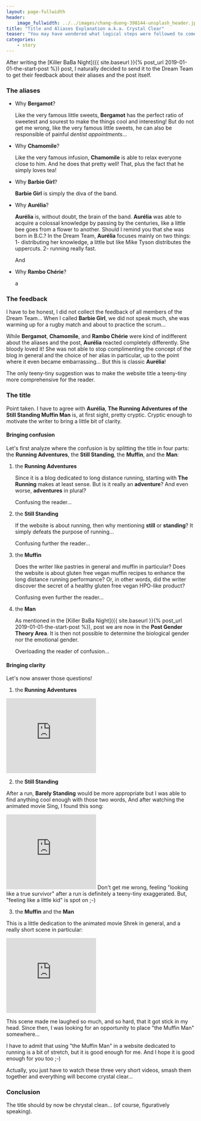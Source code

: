 ```yaml
---
layout: page-fullwidth
header:
    image_fullwidth: ../../images/chang-duong-398144-unsplash_header.jpg
title: "Title and Aliases Explanation a.k.a. Crystal Clear"
teaser: "You may have wondered what logical steps were followed to come up with this site title..."
categories:
    - story
---
```


After writing the [Killer BaBa Night]({{ site.baseurl }}{% post_url 2019-01-01-the-start-post %}) post, 
I naturally decided to send it to the Dream Team to get their feedback about their aliases and the post itself.

### The aliases

* Why **Bergamot**?
    
    Like the very famous little sweets, **Bergamot** has the perfect ratio of sweetest and sourest to
    make the things cool and interesting! But do not get me wrong, 
    like the very famous little sweets, he can also be responsible of painful *dentist appointments*...
    
* Why **Chamomile**?

    Like the very famous infusion, **Chamomile** is able to relax everyone close to him. 
    And he does that pretty well!
    That, plus the fact that he simply loves tea!
    
* Why **Barbie Girl**?

    **Barbie Girl** is simply the diva of the band. 
    
* Why **Aurélia**?

    **Aurélia** is, without doubt, the brain of the band. **Aurélia** was able to acquire 
    a colossal knowledge by passing by the centuries, like a little bee goes from a flower
    to another. Should I remind you that she was born in B.C.?
     In the Dream Team, **Aurélia** focuses mainly on two things:
        1- distributing her knowledge, a little but like Mike Tyson distributes the uppercuts.
        2- running really fast.
      
    
    And 
     

* Why **Rambo Chérie**?

    a
### The feedback

I have to be honest, I did not collect the feedback of all members of the Dream Team...
 When I called **Barbie Girl**, we did not speak much, she was warming up for a rugby match and about to practice the scrum...

While **Bergamot**, **Chamomile**, and **Rambo Chérie** were kind of indifferent 
about the aliases and the post, **Aurélia** reacted completely differently. She bloody loved it!
She was not able to stop complimenting the concept of the blog in general and the choice of her alias in particular, up to the point 
where it even became embarrassing... But this is classic **Aurélia**! 

The only teeny-tiny suggestion was to make the website title a teeny-tiny more comprehensive for the reader.

### The title

Point taken. I have to agree with **Aurélia**, **The Running Adventures of the Still Standing Muffin Man** is,
 at first sight, pretty cryptic. Cryptic enough to motivate the writer to bring a little bit of clarity.
 
#### Bringing confusion

Let's first analyze where the confusion is by splitting the title in four parts: 
the **Running Adventures**, the **Still Standing**, the **Muffin**, and the **Man**:
 
1. the **Running Adventures**
    
   Since it is a blog dedicated to long distance running, starting with **The Running** makes at least sense. 
   But is it really an **adventure**? And even worse, **adventures** in plural? 
   
   Confusing the reader...
    
2. the **Still Standing**
    
   If the website is about running, then why mentioning **still** or **standing**?
   It simply defeats the purpose of running... 
   
   Confusing further the reader...


3. the **Muffin**
    
   Does the writer like pastries in general and muffin in particular? 
    Does the website is about gluten free vegan muffin recipes to enhance the long distance running performance? 
    Or, in other words, did the writer discover the secret of a healthy gluten free vegan HPO-like product?
    
    Confusing even further the reader...

4. the **Man**

   As mentioned in the [Killer BaBa Night]({{ site.baseurl }}{% post_url 2019-01-01-the-start-post %}), post we are now in the **Post Gender Theory Area**. It is then not possible to determine 
    the biological gender nor the emotional gender. 
    
    Overloading the reader of confusion...

 
#### Bringing clarity
Let's now answer those questions! 

1. the **Running Adventures**

<iframe width="240" height="200" src="https://www.youtube.com/embed/IFeUIJMwG4A" frameborder="0" allowfullscreen></iframe>

2. the **Still Standing**

After a run, **Barely Standing** would be more appropriate but I was able to find anything cool enough with those two words,
And after watching the animated movie Sing, I found this song:
 
<iframe width="240" height="200" src="https://www.youtube.com/embed/NgzRea-9TuI" frameborder="0"  allowfullscreen></iframe>
Don't get me wrong, feeling "looking like a true survivor" after a run is definitely a teeny-tiny exaggerated.
But, "feeling like a little kid" is spot on ;-)

3. the **Muffin** and the **Man**

This is a little dedication to the animated movie Shrek in general, and 
a really short scene in particular:

<iframe width="240" height="200" src="https://www.youtube.com/embed/3taMwAEGBVc" frameborder="0" allowfullscreen></iframe>

This scene made me laughed so much, 
and so hard, that it got stick in my head. Since then, I was looking
for an opportunity to place "the Muffin Man" somewhere...

I have to admit that using "the Muffin Man" in a website dedicated to
running is a bit of stretch, but it is good enough for me. And I hope it
is good enough for you too ;-)  


Actually, you just have to watch these three very short videos,
 smash them together and everything will become crystal clear...

### Conclusion
The title should by now be chrystal clean... (of course, figuratively speaking).